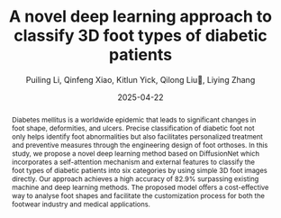 ---
title: "A novel deep learning approach to classify 3D foot types of diabetic patients"
author: "Puiling Li, Qinfeng Xiao, Kitlun Yick, Qilong Liu👋, Liying Zhang"
venue: "Scientific Reports"
date: "2025-04-22"
doi: "http://dx.doi.org/10.1038/s41598-025-98471-5"
abstract: "Diabetes mellitus is a worldwide epidemic that leads to significant changes in foot shape, deformities, and ulcers. Precise classification of diabetic foot not only helps identify foot abnormalities but also facilitates personalized treatment and preventive measures through the engineering design of foot orthoses. In this study, we propose a novel deep learning method based on DiffusionNet which incorporates a self-attention mechanism and external features to classify the foot types of diabetic patients into six categories by using simple 3D foot images directly. Our approach achieves a high accuracy of 82.9% surpassing existing machine and deep learning methods. The proposed model offers a cost-effective way to analyse foot shapes and facilitate the customization process for both the footwear industry and medical applications."
---